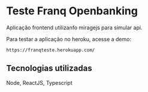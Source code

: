 # Teste Franq Openbanking

Aplicação frontend utilizanfo miragejs para simular api.


Para testar a aplicação no heroku, acesse a demo:
```
https://franqteste.herokuapp.com/
```

## Tecnologias utilizadas
Node, ReactJS, Typescript